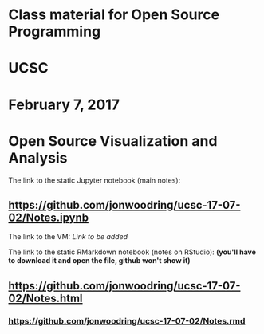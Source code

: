 # Class material for Open Source Programming
# UCSC 
# February 7, 2017

# Open Source Visualization and Analysis

The link to the static Jupyter notebook (main notes):
## https://github.com/jonwoodring/ucsc-17-07-02/Notes.ipynb ##

The link to the VM:
*Link to be added*

The link to the static RMarkdown notebook (notes on RStudio):
**(you'll have to download it and open the file, github won't show it)**
## https://github.com/jonwoodring/ucsc-17-07-02/Notes.html ##
### https://github.com/jonwoodring/ucsc-17-07-02/Notes.rmd ###

